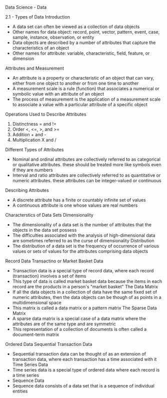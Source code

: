 Data Science - Data

2.1 - Types of Data
Introduction

- A data set can often be viewed as a collection of data objects
- Other names for data object: record, point, vector, pattern, event, case, sample, instance, observation, or entity
- Data objects are described by a number of attributes that capture the characteristics of an object
- Other names for attribute: variable, characteristic, field, feature, or dimension

Attributes and Measurement

- An attribute is a property or characteristic of an object that can vary, either from one object to another or from one time to another
- A measurement scale is a rule (function) that associates a numerical or symbolic value with an attribute of an object
- The process of measurement is the application of a measurement scale to associate a value with a particular attribute of a specific object

Operations Used to Describe Attributes

1. Distinctness = and !=
2. Order <, <=, >, and >=
3. Addition + and -
4. Multiplication X and /

Different Types of Attributes

- Nominal and ordinal attributes are collectively referred to as categorical or qualitative attributes. these should be treated more like symbols even if they are numbers
- Interval and ratio attributes are collectively referred to as quantitative or numeric attributes. these attributes can be integer-valued or continuous

Describing Attributes

- A discrete attribute has a finite or countably infinite set of values
- A continuous attribute is one whose values are real numbers

Characterstics of Data Sets
Dimensionality

- The dimensionality of a data set is the number of attributes that the objects in the data set possess
- The difficulties associated with the analysis of high-dimensional data are sometimes referred to as the curse of dimensionality
  Distribution
- The distribution of a data set is the frequency of occurrence of various values or sets of values for the attributes comprising data objects

Record Data
Transactino or Market Basket Data

- Transaction data is a special type of record data, where each record (transaction) involves a set of items
- This type of data is called market basket data because the items in each record are the products in a person's "market basket"
  The Data Matrix
- If all the data objects in a collection of data have the same fixed set of numeric attributes, then the data objects can be though of as points in a multidimensional space
- This matrix is called a data matrix or a pattern matrix
  The Sparse Data Matrix
- A sparse data matrix is a special case of a data matrix where the attributes are of the same type and are symmetric
- This representation of a collection of documents is often called a document-term matrix

Ordered Data
Sequential Transaction Data

- Sequential transaction data can be thought of as an extension of transaction data, where each transaction has a time associated with it
  Time Series Data
- Time series data is a special type of ordered data where each record is a time series
- Sequence Data
- Sequence data consists of a data set that is a sequence of individual entities
